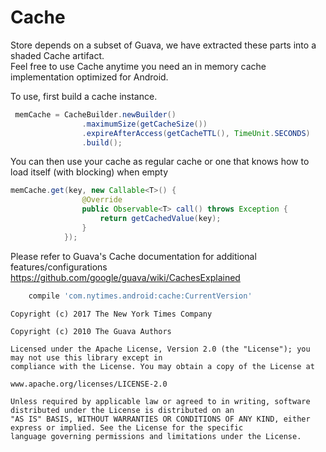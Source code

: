 Cache
===================

Store depends on a subset of Guava, we have extracted these parts into a shaded Cache artifact.  
Feel free to use Cache anytime you need an in memory cache implementation optimized for Android.  


To use, first build a cache instance.

```java
 memCache = CacheBuilder.newBuilder()
                .maximumSize(getCacheSize())
                .expireAfterAccess(getCacheTTL(), TimeUnit.SECONDS)
                .build();
```

You can then use your cache as regular cache or one that knows how to load itself (with blocking) when empty
```java 
memCache.get(key, new Callable<T>() {
                @Override
                public Observable<T> call() throws Exception {
                    return getCachedValue(key);
                }
            });
 ```
 
 Please refer to Guava's Cache documentation for additional features/configurations 
 https://github.com/google/guava/wiki/CachesExplained

```groovy
	compile 'com.nytimes.android:cache:CurrentVersion'
```

```
Copyright (c) 2017 The New York Times Company

Copyright (c) 2010 The Guava Authors

Licensed under the Apache License, Version 2.0 (the "License"); you may not use this library except in 
compliance with the License. You may obtain a copy of the License at

www.apache.org/licenses/LICENSE-2.0

Unless required by applicable law or agreed to in writing, software distributed under the License is distributed on an 
"AS IS" BASIS, WITHOUT WARRANTIES OR CONDITIONS OF ANY KIND, either express or implied. See the License for the specific 
language governing permissions and limitations under the License.
```
